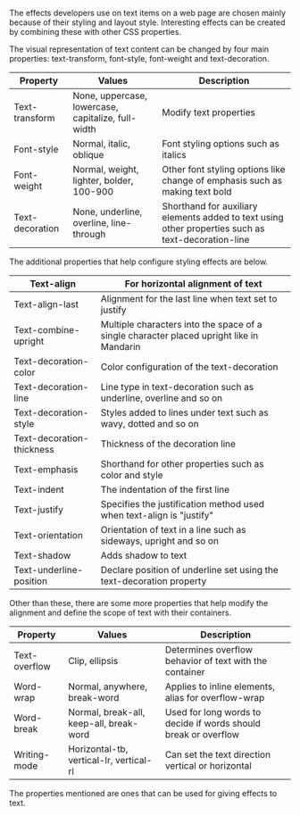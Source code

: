 The effects developers use on text items on a web page are chosen mainly because of their styling and layout style. Interesting effects can be created by combining these with other CSS properties. 

The visual representation of text content can be changed by four main properties: text-transform, font-style, font-weight and text-decoration.

|Property|Values|Description|
|---|---|---|
|Text-transform|None, uppercase, lowercase, capitalize, full-width|Modify text properties|
|Font-style|Normal, italic, oblique|Font styling options such as italics|
|Font-weight|Normal, weight, lighter, bolder, 100-900|Other font styling options like change of emphasis such as making text bold|
|Text-decoration|None, underline, overline, line-through|Shorthand for auxiliary elements added to text using other properties such as text-decoration-line|

The additional properties that help configure styling effects are below.

|Text-align|For horizontal alignment of text|
|---|---|
|Text-align-last|Alignment for the last line when text set to justify|
|Text-combine-upright|Multiple characters into the space of a single character placed upright like in Mandarin|
|Text-decoration-color|Color configuration of the text-decoration|
|Text-decoration-line|Line type in text-decoration such as underline, overline and so on|
|Text-decoration-style|Styles added to lines under text such as wavy, dotted and so on|
|Text-decoration-thickness|Thickness of the decoration line|
|Text-emphasis|Shorthand for other properties such as color and style|
|Text-indent|The indentation of the first line|
|Text-justify|Specifies the justification method used when text-align is "justify"|
|Text-orientation|Orientation of text in a line such as sideways, upright and so on|
|Text-shadow|Adds shadow to text|
|Text-underline-position|Declare position of underline set using the text-decoration property|

Other than these, there are some more properties that help modify the alignment and define the scope of text with their containers. 

|Property|Values|Description|
|---|---|---|
|Text-overflow|Clip, ellipsis|Determines overflow behavior of text with the container|
|Word-wrap|Normal, anywhere, break-word|Applies to inline elements, alias for overflow-wrap|
|Word-break|Normal, break-all, keep-all, break-word|Used for long words to decide if words should break or overflow|
|Writing-mode|Horizontal-tb, vertical-lr, vertical-rl|Can set the text direction vertical or horizontal|

The properties mentioned are ones that can be used for giving effects to text.